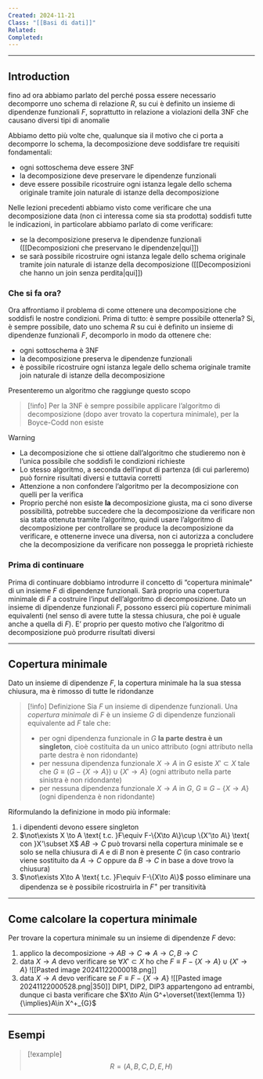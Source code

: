 ```yaml
---
Created: 2024-11-21
Class: "[[Basi di dati]]"
Related: 
Completed:
---
```

---
## Introduction
fino ad ora abbiamo parlato del perché possa essere necessario decomporre uno schema di relazione $R$, su cui è definito un insieme di dipendenze funzionali $F$, soprattutto in relazione a violazioni della 3NF che causano diversi tipi di anomalie

Abbiamo detto più volte che, qualunque sia il motivo che ci porta a decomporre lo schema, la decomposizione deve soddisfare tre requisiti fondamentali:
- ogni sottoschema deve essere 3NF
- la decomposizione deve preservare le dipendenze funzionali
- deve essere possibile ricostruire ogni istanza legale dello schema originale tramite join naturale di istanze della decomposizione

Nelle lezioni precedenti abbiamo visto come verificare che una decomposizione data (non ci interessa come sia sta prodotta) soddisfi tutte le indicazioni, in particolare abbiamo parlato di come verificare:
- se la decomposizione preserva le dipendenze funzionali ([[Decomposizioni che preservano le dipendenze|qui]])
- se sarà possibile ricostruire ogni istanza legale dello schema originale tramite join naturale di istanze della decomposizione ([[Decomposizioni che hanno un join senza perdita|qui]])

### Che si fa ora?
Ora affrontiamo il problema di come ottenere una decomposizione che soddisfi le nostre condizioni.
Prima di tutto: è sempre possibile ottenerla? Si, è sempre possibile, dato uno schema $R$ su cui è definito un insieme di dipendenze funzionali $F$, decomporlo in modo da ottenere che:
- ogni sottoschema è 3NF
- la decomposizione preserva le dipendenze funzionali
- è possibile ricostruire ogni istanza legale dello schema originale tramite join naturale di istanze della decomposizione

Presenteremo un algoritmo che raggiunge questo scopo

>[!info]
>Per la 3NF è sempre possibile applicare l’algoritmo di decomposizione (dopo aver trovato la copertura minimale), per la Boyce-Codd non esiste

>[!warning]
>- La decomposizione che si ottiene dall’algoritmo che studieremo non è l’unica possibile che soddisfi le condizioni richieste
>- Lo stesso algoritmo, a seconda dell’input di partenza (di cui parleremo) può fornire risultati diversi e tuttavia corretti
>- Attenzione a non confondere l’algoritmo per la decomposizione con quelli per la verifica
>- Proprio perché non esiste **la** decomposizione giusta, ma ci sono diverse possibilità, potrebbe succedere che la decomposizione da verificare non sia stata ottenuta tramite l’algoritmo, quindi usare l’algoritmo di decomposizione per controllare se produce la decomposizione da verificare, e ottenerne invece una diversa, non ci autorizza a concludere che la decomposizione da verificare non possegga le proprietà richieste 

### Prima di continuare
Prima di continuare dobbiamo introdurre il concetto di “copertura minimale” di un insieme $F$ di dipendenze funzionali. Sarà proprio una copertura minimale di $F$ a costruire l’input dell’algoritmo di decomposizione. Dato un insieme di dipendenze funzionali $F$, possono esserci più coperture minimali equivalenti (nel senso di avere tutte la stessa chiusura, che poi è uguale anche a quella di $F$). E’ proprio per questo motivo che l’algoritmo di decomposizione può produrre risultati diversi

---
## Copertura minimale
Dato un insieme di dipendenze $F$, la copertura minimale ha la sua stessa chiusura, ma è rimosso di tutte le ridondanze 

>[!info] Definizione
>Sia $F$ un insieme di dipendenze funzionali. Una *copertura minimale* di $F$ è un insieme $G$ di dipendenze funzionali equivalente ad $F$ tale che:
>- per ogni dipendenza funzionale in $G$ **la parte destra è un singleton**, cioè costituita da un unico attributo (ogni attributo nella parte destra è non ridondante)
>- per nessuna dipendenza funzionale $X\to A$ in $G$ esiste $X'\subset X$ tale che $G\equiv (G-\{X\to A\})\cup \{X'\to A\}$ (ogni attributo nella parte sinistra è non ridondante)
>- per nessuna dipendenza funzionale $X\to A$ in $G$, $G\equiv G-\{X\to A\}$ (ogni dipendenza è non ridondante)

Riformulando la definizione in modo più informale:
1. i dipendenti devono essere singleton
2. $\not\exists X \to A \text{ t.c. }F\equiv F-\{X\to A\}\cup \{X'\to A\} \text{ con }X'\subset X$
	$AB\to C$ può trovarsi nella copertura minimale se e solo se nella chiusura di $A$ e di $B$ non è presente $C$ (in caso contrario viene sostituito da $A\to C$ oppure da $B\to C$ in base a dove trovo la chiusura)
3. $\not\exists X\to A \text{ t.c. }F\equiv F-\{X\to A\}$
	posso eliminare una dipendenza se è possibile ricostruirla in $F^+$ per transitività

---
## Come calcolare la copertura minimale
Per trovare la copertura minimale su un insieme di dipendenze $F$ devo:
1. applico la decomposizione → $AB\to C\Rightarrow A\to C,B\to C$
2. data $X\to A$ devo verificare se $\forall X'\subset X$ ho che $F\equiv F-\{X\to A\}\cup \{X'\to A\}$
	![[Pasted image 20241122000018.png]]
3. data $X\to A$ devo verificare se $F\equiv F-\{X\to A\}$
	![[Pasted image 20241122000528.png|350]]
	$\text{DIP1, DIP2, DIP3}$ appartengono ad entrambi, dunque ci basta verificare che $X\to A\in G^+\overset{\text{lemma 1}}{\implies}A\in X^+_{G}$

---
## Esempi
>[!example]
>$$R=(A,B,C,D,E,H)$$
>$$$$
